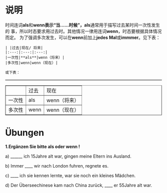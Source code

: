 # 说明
   时间连词**als**和**wenn表示“当……时候”，als**通常用于描写过去某时间一次性发生的
   事，所以时态要求用过去时。其他情况一律用连词**wenn**，时态要根据具体情况而定。
   为了强调多次发生，可以在**wenn**前加上**jedes Mal**或**immmer**。见下表：

    | |过去|现在/ 将来|
    |:---:|:---:|:---:|
    |一次性|**als**|wenn（将来）|
    |多次性|wenn|wenn（现在）|

	或下表：
	
<table border="1">
<table border="1" 
cellspacing="10">
<tr>
  <td> </td>
  <td>过去</td>
  <td>现在</td>
</tr>
<tr>
  <td>一次性</td>
  <td>als</td>
  <td>wenn（将来）</td>
</tr>
<tr>
  <td>多次性</td>
  <td>wenn</td>
  <td>wenn（现在）</td>
</tr>
</table>
	
# Übungen
**1.Ergänzen Sie bitte als oder wenn !**

a) ______ ich 15Jahre alt war, gingen meine Eltern ins Ausland.

b) Immer ____ wir nach London fuhren, regnete es.

c) ____ ich sie kennen lernte, war sie noch ein kleines Mädchen.

d) Der Überseechinese kam nach China zurück, ____ er 55Jahre alt war.
